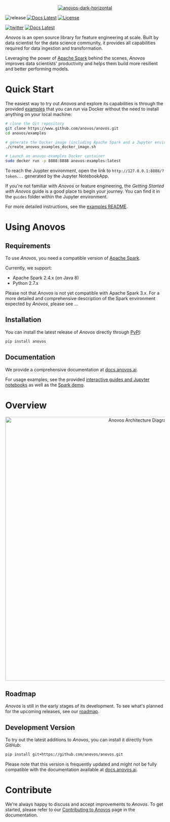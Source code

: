 <p align="center">
<a href="https://ibb.co/d0QF0wD"><img src="https://i.ibb.co/7JGPJdK/anovos-dark-horizontal.png" alt="anovos-dark-horizontal" border="0"></a>
</p>

<!--
[![Build Status](https://travis-ci.org/mara/mara-pipelines.svg?branch=master)](https://travis-ci.org/mara/mara-pipelines)
[![PyPI - License](https://img.shields.io/pypi/l/mara-pipelines.svg)](https://github.com/mara/mara-pipelines/blob/master/LICENSE)
[![PyPI version](https://badge.fury.io/py/mara-pipelines.svg)](https://badge.fury.io/py/mara-pipelines)
[![Slack Status](https://img.shields.io/badge/slack-join_chat-white.svg?logo=slack&style=social)](https://communityinviter.com/apps/mara-users/public-invite)
-->
![release](https://img.shields.io/badge/release-alpha%200.1-yellowgreen?style=plastic)
[![Docs Latest](https://img.shields.io/badge/docs-latest-blue.svg?style=plastic)](https://docs.anovos.ai/)
[![License](https://img.shields.io/badge/License-Apache_2.0-red.svg?style=plastic)](https://opensource.org/licenses/Apache-2.0)


[![twitter](https://img.shields.io/badge/Twitter-1DA1F2?style=for-the-badge&logo=twitter&logoColor=white)](https://twitter.com/ml_anovos)
[![Docs Latest](https://img.shields.io/badge/Slack-4A154B?style=for-the-badge&logo=slack&logoColor=white?style=plastic)](https://go.mlops.community/slack)

_Anovos_ is an open source library for feature engineering at scale.
Built by data scientist for the data science community, it provides all capabilities required for data ingestion and transformation.

Leveraging the power of [Apache Spark](https://spark.apache.org/) behind the scenes, _Anovos_ improves data scientists' productivity
and helps them build more resilient and better performing models.

# Quick Start

The easiest way to try out _Anovos_ and explore its capabilities is through the provided
[examples](/examples) that you can run via Docker without the need to install anything on your local machine:

```bash
# clone the Git repository
git clone https://www.github.com/anovos/anovos.git
cd anovos/examples

# generate the Docker image (including Apache Spark and a Jupyter environment)
./create_anovos_examples_docker_image.sh

# Launch an anovos-examples Docker container
sudo docker run -p 8888:8888 anovos-examples:latest
```

To reach the Juypter environment, 
open the link to `http://127.0.0.1:8888/?token...` generated by the Jupyter NotebookApp.

If you're not familiar with _Anovos_ or feature engineering, the _Getting Started with Anovos_ guide is a good
place to begin your journey. You can find it in the `guides` folder within the Jupyter environment.

For more detailed instructions, see the [examples README](/examples/README.md).

# Using Anovos

## Requirements

To use _Anovos_, you need a compatible version of [Apache Spark](https://spark.apache.org/).

Currently, we support:
- Apache Spark 2.4.x (on Java 8)
- Python 2.7.x

Please not that _Anovos_ is not yet compatible with Apache Spark 3.x.
For a more detailed and comprehensive description of the Spark environment expected by _Anovos_, please see ...

## Installation

You can install the latest release of _Anovos_ directly through [PyPI](https://pypi.org/project/anovos/):  

```bash
pip install anovos
```

## Documentation

We provide a comprehensive documentation at [docs.anovos.ai](https://docs.anovos.ai).

For usage examples, see the provided [interactive guides and Jupyter notebooks](/examples) as well as the [Spark demo](/demo).

# Overview

<p align="center">
  <img src="https://mobilewalla-anovos.s3.amazonaws.com/images/anovos_architecture.png" width="830px" alt="Anovos Architecture Diagram">
</p>

## Roadmap

_Anovos_ is still in the early stages of its development.
To see what's planned for the upcoming releases, see our [roadmap](https://docs.anovos.ai/docs/anovos-roadmap/).

## Development Version

To try out the latest additions to _Anovos_, you can install it directly from _GitHub_:  

```bash
pip install git+https://github.com/anovos/anovos.git
```

Please note that this version is frequently updated and might not be fully compatible with the documentation available at [docs.anovos.ai](https://docs.anovos.ai).

# Contribute

We're always happy to discuss and accept improvements to _Anovos_.
To get started, please refer to our [Contributing to Anovos](https://docs.anovos.ai/community/contributing/) page in the documentation.
